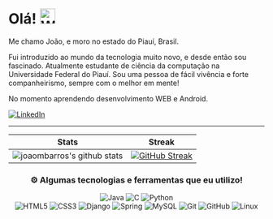 # Olá! <img src="https://user-images.githubusercontent.com/1534150/172605845-b63b82dc-cbff-46f1-b4b0-41c7db605ce8.gif" width="30" alt="Waving hand animation">

Me chamo João, e moro no estado do Piauí, Brasil.

Fui introduzido ao mundo da tecnologia muito novo, e desde então sou fascinado. Atualmente estudante de ciência da computação na Universidade Federal do Piauí. Sou uma pessoa de fácil vivência e forte companheirismo, sempre com o melhor em mente!

No momento aprendendo desenvolvimento WEB e Android.

<a href="https://www.linkedin.com/in/joão-pedro-monteiro-303a01212/">![LinkedIn](https://img.shields.io/badge/linkedin-%230077B5.svg?style=for-the-badge&logo=linkedin&logoColor=white)</a>

---

 Stats             |   Streak 
:-------------------------:|:-------------------------:
![joaombarros's github stats](https://github-readme-stats.vercel.app/api?username=joaombarros&show_icons=true&count_private=true&hide_border=true&title_color=70a5fd&icon_color=bf91f3&text_color=38bdae&bg_color=ffffff00) |  [![GitHub Streak](http://github-readme-streak-stats.herokuapp.com?user=joaombarros&theme=tokyonight_duo&hide_border=true&background=ffffff00)](https://git.io/streak-stats)
<div align="center">
 
###  ⚙️ Algumas tecnologias e ferramentas que eu utilizo!
![Java](https://img.shields.io/badge/java-%23ED8B00.svg?style=for-the-badge&logo=java&logoColor=white)
![C](https://img.shields.io/badge/c-%2300599C.svg?style=for-the-badge&logo=c&logoColor=white)
![Python](https://img.shields.io/badge/python-3670A0?style=for-the-badge&logo=python&logoColor=ffdd54)  
![HTML5](https://img.shields.io/badge/html5-%23E34F26.svg?style=for-the-badge&logo=html5&logoColor=white)
![CSS3](https://img.shields.io/badge/css3-%231572B6.svg?style=for-the-badge&logo=css3&logoColor=white)
![Django](https://img.shields.io/badge/django-%23092E20.svg?style=for-the-badge&logo=django&logoColor=white)
![Spring](https://img.shields.io/badge/spring-%236DB33F.svg?style=for-the-badge&logo=spring&logoColor=white)
![MySQL](https://img.shields.io/badge/mysql-%2300f.svg?style=for-the-badge&logo=mysql&logoColor=white)
![Git](https://img.shields.io/badge/git-%23F05033.svg?style=for-the-badge&logo=git&logoColor=white)
![GitHub](https://img.shields.io/badge/github-%23121011.svg?style=for-the-badge&logo=github&logoColor=white)
![Linux](https://img.shields.io/badge/Linux-FCC624?style=for-the-badge&logo=linux&logoColor=black)
</div>
